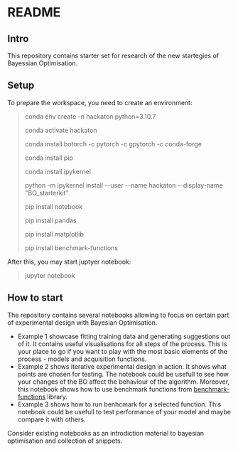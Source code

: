 # README

## Intro

This repository contains starter set for research of the new startegies of Bayessian Optimisation.

## Setup

To prepare the workspace, you need to create an environment:

> conda env create -n hackaton python=3.10.7
> 
> conda activate hackaton
> 
> conda install botorch -c pytorch -c gpytorch -c conda-forge
> 
> conda install pip
> 
> conda install ipykernel
> 
> python -m ipykernel install --user --name hackaton --display-name "BO_starterkit"
> 
> pip install notebook
> 
> pip install pandas
> 
> pip install matplotlib
> 
> pip install benchmark-functions

After this, you may start juptyer notebook:

> jupyter notebook

## How to start

The repository contains several notebooks allowing to focus on certain part of experimental design with Bayesian Optimisation.

 - Example 1 showcase fitting training data and generating suggestions out of it. It contains useful visualisations for all steps of the process. This is your place to go if you want to play with the most basic elements of the process - models and acquisition functions.
 - Example 2 shows iterative experimental design in action. It shows what points are chosen for testing. The notebook could be usefull to see how your changes of the BO affect the behaviour of the algorithm. Moreover, this notebook shows how to use benchmark functions from [benchmark-functions](https://gitlab.com/luca.baronti/python_benchmark_functions) library.
 - Example 3 shows how to run benhcmark for a selected function. This notebook could be usefull to test performance of your model and maybe compare it with others.

Consider existing notebooks as an introdiction material to bayesian optimisation and collection of snippets.
